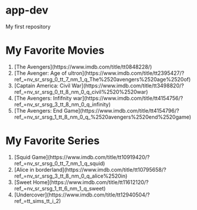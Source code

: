 # app-dev
My first repository

# My Favorite Movies
<ol>
  <li>[The Avengers](https://www.imdb.com/title/tt0848228/)</li>
  <li>[The Avenger: Age of ultron](https://www.imdb.com/title/tt2395427/?ref_=nv_sr_srsg_0_tt_7_nm_1_q_The%2520avengers%2520age%2520of)</li>
  <li>[Captain America: Civil War](https://www.imdb.com/title/tt3498820/?ref_=nv_sr_srsg_0_tt_8_nm_0_q_civil%2520%2520war)</li>
  <li>[The Avengers: Infifnity war](https://www.imdb.com/title/tt4154756/?ref_=nv_sr_srsg_3_tt_8_nm_0_q_infinity)</li>
  <li>[The Avengers: End Game](https://www.imdb.com/title/tt4154796/?ref_=nv_sr_srsg_1_tt_8_nm_0_q_%2520avengers%2520end%2520game)</li>
</ol>

# My Favorite Series
<ol>
  <li>[Squid Game](https://www.imdb.com/title/tt10919420/?ref_=nv_sr_srsg_0_tt_7_nm_1_q_squid)</li>
  <li>[Alice in borderland](https://www.imdb.com/title/tt10795658/?ref_=nv_sr_srsg_3_tt_8_nm_0_q_alice%2520in)</li>
  <li>[Sweet Home](https://www.imdb.com/title/tt11612120/?ref_=nv_sr_srsg_1_tt_6_nm_1_q_sweet)</li>
  <li>[Undercover](https://www.imdb.com/title/tt12940504/?ref_=tt_sims_tt_i_2)</li>
</ol>
 
